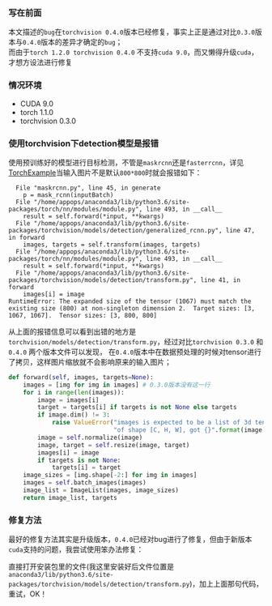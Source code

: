 ### 写在前面
本文描述的`bug`在`torchvision 0.4.0`版本已经修复，事实上正是通过对比`0.3.0`版本与`0.4.0`版本的差异才确定的`bug`；<br/>
而由于`torch 1.2.0 torchvision 0.4.0` 不支持`cuda 9.0`，而又懒得升级`cuda`，才想方设法进行修复

### 情况环境
* CUDA 9.0
* torch 1.1.0
* torchvision 0.3.0

### 使用torchvision下detection模型是报错
使用预训练好的模型进行目标检测，不管是`maskrcnn`还是`fasterrcnn`，详见[TorchExample](https://github.com/penchy-zju/code_gist/blob/master/torch_example.py)当输入图片不是默认`800*800`时就会报错如下：
```
  File "maskrcnn.py", line 45, in generate
    p = mask_rcnn(inputBatch)
  File "/home/appops/anaconda3/lib/python3.6/site-packages/torch/nn/modules/module.py", line 493, in __call__
    result = self.forward(*input, **kwargs)
  File "/home/appops/anaconda3/lib/python3.6/site-packages/torchvision/models/detection/generalized_rcnn.py", line 47, in forward
    images, targets = self.transform(images, targets)
  File "/home/appops/anaconda3/lib/python3.6/site-packages/torch/nn/modules/module.py", line 493, in __call__
    result = self.forward(*input, **kwargs)
  File "/home/appops/anaconda3/lib/python3.6/site-packages/torchvision/models/detection/transform.py", line 41, in forward
    images[i] = image
RuntimeError: The expanded size of the tensor (1067) must match the existing size (800) at non-singleton dimension 2.  Target sizes: [3, 1067, 1067].  Tensor sizes: [3, 800, 800]
```
从上面的报错信息可以看到出错的地方是`torchvision/models/detection/transform.py`，经过对比`torchvision 0.3.0` 和 `0.4.0` 两个版本文件可以发现，
在`0.4.0`版本中在数据预处理的时候对tensor进行了拷贝，这样图片缩放就不会影响原来的输入图片；
``` python
def forward(self, images, targets=None):
    images = [img for img in images] # 0.3.0版本没有这一行
    for i in range(len(images)):
        image = images[i]
        target = targets[i] if targets is not None else targets
        if image.dim() != 3:
            raise ValueError("images is expected to be a list of 3d tensors "
                             "of shape [C, H, W], got {}".format(image.shape))
        image = self.normalize(image)
        image, target = self.resize(image, target)
        images[i] = image
        if targets is not None:
            targets[i] = target
    image_sizes = [img.shape[-2:] for img in images]
    images = self.batch_images(images)
    image_list = ImageList(images, image_sizes)
    return image_list, targets
```

### 修复方法
最好的修复方法其实是升级版本，`0.4.0`已经对bug进行了修复，但由于新版本`cuda`支持的问题，我尝试使用笨办法修复：

直接打开安装包里的文件(我这里安装好后文件位置是`anaconda3/lib/python3.6/site-packages/torchvision/models/detection/transform.py`)，加上上面那句代码，重试，OK！
